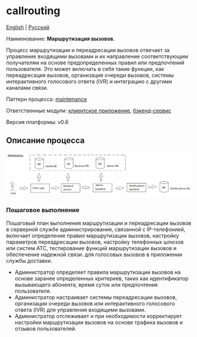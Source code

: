 # callrouting

[English](callrouting.md) | [Русский](callrouting.ru.md)

Наименование: **Маршрутизация вызовов**.

Процесс маршрутизации и переадресации вызовов отвечает за управление входящими вызовами и их направление соответствующим получателям на основе предопределенных правил или предпочтений пользователя. 
Это может включать в себя такие функции, как переадресация вызовов, организация очереди вызовов, системы интерактивного голосового ответа (IVR) и интеграцию с другими каналами связи.

Паттерн процесса: [maintenance](../../processpatterns/maintenance.ru.md)

Ответственные модули: [клиентское приложение](../../frontend/adminclient.ru.md), [бэкенд-сервис](../../backend/adminbackend.ru.md)

Версия платформы: v0.6

## Описание процесса

![maintenance_overall](../../img/processpatterns/maintenance_overall.png)

### Пошаговое выполнение

Пошаговый план выполнения маршрутизации и переадресации вызовов в серверной службе администрирования, связанной с IP-телефонией, включает определение правил маршрутизации вызовов, настройку параметров переадресации вызовов, настройку телефонных шлюзов или систем АТС, тестирование функций маршрутизации вызовов и обеспечение надежной связи. для голосовых вызовов в приложении службы доставки.

- Администратор определяет правила маршрутизации вызовов на основе заранее определенных критериев, таких как идентификатор вызывающего абонента, время суток или предпочтения пользователя.
- Администратор настраивает системы переадресации вызовов, организации очереди вызовов или интерактивного голосового ответа (IVR) для управления входящими вызовами.
- Администратор отслеживает и при необходимости корректирует настройки маршрутизации вызовов на основе трафика вызовов и отзывов пользователей.
